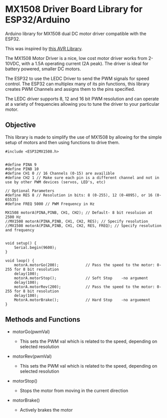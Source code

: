
# MX1508 Driver Board Library for ESP32/Arduino

Arduino library for MX1508 dual DC motor driver compatible with the ESP32.

  

This was inspired by [this AVR Library](https://github.com/Saeterncj/MX1508). 

The MX1508 Motor Driver is a nice, low cost motor driver  works from 2-10VDC, with a 1.5A operating current (2A peak).   The driver is ideal for battery powered, smaller DC motors.  

The ESP32 to use the LEDC Driver to send the PWM signals for speed control.  The ESP32 can multiplex many of its pin functions, this library creates PWM Channels and assigns them to the pins specified.  

The LEDC driver supports 8, 12 and 16 bit PWM resolution and can operate at a variety of frequencies allowing you to tune the driver to your particular motor.

  
  

## Objective

This library is made to simplify the use of MX1508 by allowing for the simple setup of motors and then using functions to drive them.    
```
#include <ESP32MX1508.h>
  

#define PINA 9
#define PINB 10
#define CH1 0 // 16 Channels (0-15) are availible
#define CH2 1 // Make sure each pin is a different channel and not in use by other PWM devices (servos, LED's, etc)

// Optional Parameters
#define RES 8 // Resolution in bits: 8 (0-255), 12 (0-4095), or 16 (0-65535)
#define FREQ 5000 // PWM Frequency in Hz

MX1508 motorA(PINA,PINB, CH1, CH2); // Default- 8 bit resoluion at 2500 Hz
//MX1508 motorA(PINA,PINB, CH1, CH2, RES); // Specify resolution
//MX1508 motorA(PINA,PINB, CH1, CH2, RES, FREQ); // Specify resolution and frequency
  

void setup() {
	Serial.begin(9600);
}

void loop() {
    motorA.motorGo(200);            // Pass the speed to the motor: 0-255 for 8 bit resolution
    delay(100);
    motorA.motorStop();             // Soft Stop    -no argument
    delay(100);
    motorA.motorRev(200);           // Pass the speed to the motor: 0-255 for 8 bit resolution
    delay(100);
    MotorA.motorBrake();            // Hard Stop    -no arguement
}

```

  


## Methods and Functions

 + motorGo(pwmVal)

	 - This sets the PWM val which is related to the speed, depending on selected resolution

 + motorRev(pwmVal)

	 + This sets the PWM val which is related to the speed, depending on selected resolution

 + motorStop()

	 + Stops the motor from moving in the current direction 

 + motorBrake()

	 - Actively brakes the motor 
